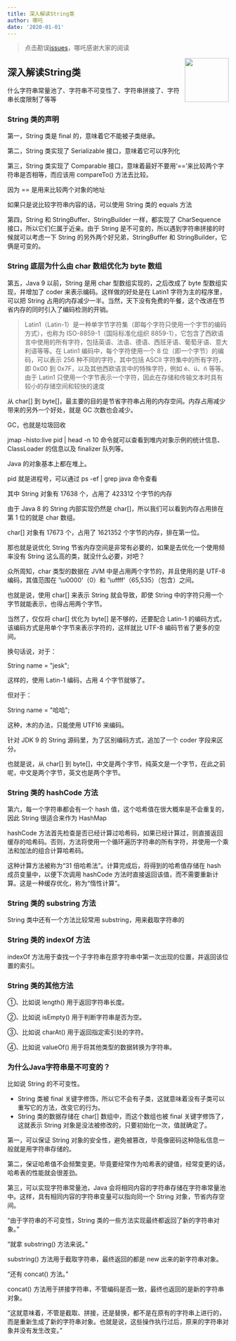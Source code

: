 ```yaml
---
title: 深入解读String类
author: 哪吒
date: '2020-01-01'
---
```


> 点击勘误[issues](https://github.com/webVueBlog/JavaPlusDoc/issues)，哪吒感谢大家的阅读

<img align="right" width="100" src="https://cdn.jsdelivr.net/gh/YunYouJun/yun/images/yun-alpha-compressed.png">

## 深入解读String类

什么字符串常量池了、字符串不可变性了、字符串拼接了、字符串长度限制了等等

### String 类的声明

第一，String 类是 final 的，意味着它不能被子类继承。

第二，String 类实现了 Serializable 接口，意味着它可以序列化

第三，String 类实现了 Comparable 接口，意味着最好不要用‘==’来比较两个字符串是否相等，而应该用 compareTo() 方法去比较。

因为 == 是用来比较两个对象的地址

如果只是说比较字符串内容的话，可以使用 String 类的 equals 方法

第四，String 和 StringBuffer、StringBuilder 一样，都实现了 CharSequence 接口，所以它们仨属于近亲。由于 String 是不可变的，所以遇到字符串拼接的时候就可以考虑一下 String 的另外两个好兄弟，StringBuffer 和 StringBuilder，它俩是可变的。

### String 底层为什么由 char 数组优化为 byte 数组

第五，Java 9 以前，String 是用 char 型数组实现的，之后改成了 byte 型数组实现，并增加了 coder 来表示编码。这样做的好处是在 Latin1 字符为主的程序里，可以把 String 占用的内存减少一半。当然，天下没有免费的午餐，这个改进在节省内存的同时引入了编码检测的开销。

> Latin1（Latin-1）是一种单字节字符集（即每个字符只使用一个字节的编码方式），也称为 ISO-8859-1（国际标准化组织 8859-1），它包含了西欧语言中使用的所有字符，包括英语、法语、德语、西班牙语、葡萄牙语、意大利语等等。在 Latin1 编码中，每个字符使用一个 8 位（即一个字节）的编码，可以表示 256 种不同的字符，其中包括 ASCII 字符集中的所有字符，即 0x00 到 0x7F，以及其他西欧语言中的特殊字符，例如 é、ü、ñ 等等。由于 Latin1 只使用一个字节表示一个字符，因此在存储和传输文本时具有较小的存储空间和较快的速度

从 char[] 到 byte[]，最主要的目的是节省字符串占用的内存空间。内存占用减少带来的另外一个好处，就是 GC 次数也会减少。

GC，也就是垃圾回收

jmap -histo:live pid | head -n 10 命令就可以查看到堆内对象示例的统计信息、ClassLoader 的信息以及 finalizer 队列等。

Java 的对象基本上都在堆上。

pid 就是进程号，可以通过 ps -ef | grep java 命令查看

其中 String 对象有 17638 个，占用了 423312 个字节的内存

由于 Java 8 的 String 内部实现仍然是 char[]，所以我们可以看到内存占用排在第 1 位的就是 char 数组。

char[] 对象有 17673 个，占用了 1621352 个字节的内存，排在第一位。

那也就是说优化 String 节省内存空间是非常有必要的，如果是去优化一个使用频率没有 String 这么高的类，就没什么必要，对吧？

众所周知，char 类型的数据在 JVM 中是占用两个字节的，并且使用的是 UTF-8 编码，其值范围在 '\u0000'（0）和 '\uffff'（65,535）（包含）之间。

也就是说，使用 char[] 来表示 String 就会导致，即使 String 中的字符只用一个字节就能表示，也得占用两个字节。

当然了，仅仅将 char[] 优化为 byte[] 是不够的，还要配合 Latin-1 的编码方式，该编码方式是用单个字节来表示字符的，这样就比 UTF-8 编码节省了更多的空间。

换句话说，对于：

String name = "jesk";

这样的，使用 Latin-1 编码，占用 4 个字节就够了。

但对于：

String name = "哈哈";

这种，木的办法，只能使用 UTF16 来编码。

针对 JDK 9 的 String 源码里，为了区别编码方式，追加了一个 coder 字段来区分。

也就是说，从 char[] 到 byte[]，中文是两个字节，纯英文是一个字节，在此之前呢，中文是两个字节，英文也是两个字节。

### String 类的 hashCode 方法

第六，每一个字符串都会有一个 hash 值，这个哈希值在很大概率是不会重复的，因此 String 很适合来作为 HashMap

hashCode 方法首先检查是否已经计算过哈希码，如果已经计算过，则直接返回缓存的哈希码。否则，方法将使用一个循环遍历字符串的所有字符，并使用一个乘法和加法的组合计算哈希码。

这种计算方法被称为“31 倍哈希法”。计算完成后，将得到的哈希值存储在 hash 成员变量中，以便下次调用 hashCode 方法时直接返回该值，而不需要重新计算。这是一种缓存优化，称为“惰性计算”。


### String 类的 substring 方法

String 类中还有一个方法比较常用 substring，用来截取字符串的

### String 类的 indexOf 方法

indexOf 方法用于查找一个子字符串在原字符串中第一次出现的位置，并返回该位置的索引。

### String 类的其他方法

①、比如说 length() 用于返回字符串长度。

②、比如说 isEmpty() 用于判断字符串是否为空。

③、比如说 charAt() 用于返回指定索引处的字符。

④、比如说 valueOf() 用于将其他类型的数据转换为字符串。

### 为什么Java字符串是不可变的？

比如说 String 的不可变性。

- String 类被 final 关键字修饰，所以它不会有子类，这就意味着没有子类可以重写它的方法，改变它的行为。
- String 类的数据存储在 char[] 数组中，而这个数组也被 final 关键字修饰了，这就表示 String 对象是没法被修改的，只要初始化一次，值就确定了。

第一，可以保证 String 对象的安全性，避免被篡改，毕竟像密码这种隐私信息一般就是用字符串存储的。

第二，保证哈希值不会频繁变更。毕竟要经常作为哈希表的键值，经常变更的话，哈希表的性能就会很差劲。

第三，可以实现字符串常量池，Java 会将相同内容的字符串存储在字符串常量池中。这样，具有相同内容的字符串变量可以指向同一个 String 对象，节省内存空间。

“由于字符串的不可变性，String 类的一些方法实现最终都返回了新的字符串对象。”

“就拿 substring() 方法来说。”

substring() 方法用于截取字符串，最终返回的都是 new 出来的新字符串对象。

“还有 concat() 方法。”

concat() 方法用于拼接字符串，不管编码是否一致，最终也返回的是新的字符串对象。

“这就意味着，不管是截取、拼接，还是替换，都不是在原有的字符串上进行的，而是重新生成了新的字符串对象。也就是说，这些操作执行过后，原来的字符串对象并没有发生改变。”


